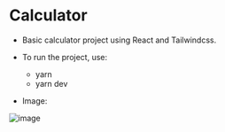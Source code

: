 # Calculator

* Basic calculator project using React and Tailwindcss.
* To run the project, use:
  - yarn
  - yarn dev
  
* Image: 


![image](https://user-images.githubusercontent.com/89033182/228925996-1cf166b8-8a31-4f9d-8d2f-53952e4a7fbd.png)
